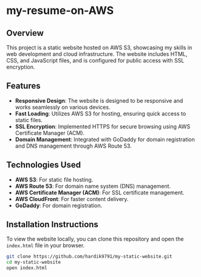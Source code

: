 # my-resume-on-AWS

## Overview
This project is a static website hosted on AWS S3, showcasing my skills in web development and cloud infrastructure. The website includes HTML, CSS, and JavaScript files, and is configured for public access with SSL encryption.

## Features
- **Responsive Design**: The website is designed to be responsive and works seamlessly on various devices.
- **Fast Loading**: Utilizes AWS S3 for hosting, ensuring quick access to static files.
- **SSL Encryption**: Implemented HTTPS for secure browsing using AWS Certificate Manager (ACM).
- **Domain Management**: Integrated with GoDaddy for domain registration and DNS management through AWS Route 53.

## Technologies Used
- **AWS S3**: For static file hosting.
- **AWS Route 53**: For domain name system (DNS) management.
- **AWS Certificate Manager (ACM)**: For SSL certificate management.
- **AWS CloudFront**: For faster content delivery.
- **GoDaddy**: For domain registration.

## Installation Instructions
To view the website locally, you can clone this repository and open the `index.html` file in your browser.

```bash
git clone https://github.com/hardik9791/my-static-website.git
cd my-static-website
open index.html
